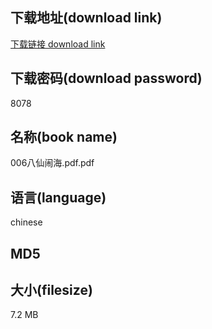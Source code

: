 ## 下载地址(download link)
[下载链接 download link](https://voluble-croquembouche-d321dc.netlify.app/?s=006%E5%85%AB%E4%BB%99%E9%97%B9%E6%B5%B7.pdf)

## 下载密码(download password)
8078

## 名称(book name)
006八仙闹海.pdf.pdf

## 语言(language)
chinese

## MD5


## 大小(filesize)
7.2 MB
